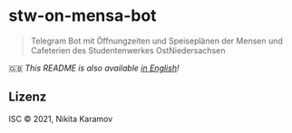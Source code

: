 # stw-on-mensa-bot

> Telegram Bot mit Öffnungzeiten und Speiseplänen der Mensen und Cafeterien des Studentenwerkes OstNiedersachsen

🇬🇧 _This README is also available [in English](./README.md)!_

## Lizenz

ISC © 2021, Nikita Karamov
